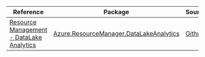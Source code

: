 | Reference | Package | Source |
|---|---|---|
|[Resource Management - DataLake Analytics](resourcemanager.datalakeanalytics-readme.md)|[Azure.ResourceManager.DataLakeAnalytics](https://www.nuget.org/packages/Azure.ResourceManager.DataLakeAnalytics)|[Github](https://github.com/Azure/azure-sdk-for-net/blob/main/sdk/datalake-analytics/Azure.ResourceManager.DataLakeAnalytics)|
